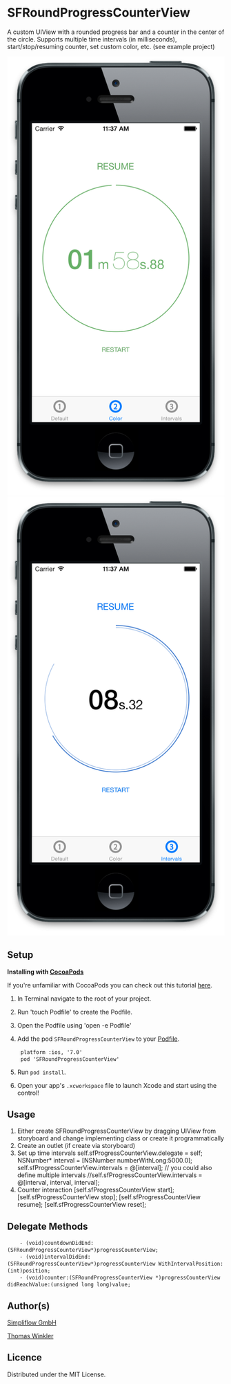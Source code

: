 SFRoundProgressCounterView
==========================
A custom UIView with a rounded progress bar and a counter in the center of the circle.
Supports multiple time intervals (in milliseconds), start/stop/resuming counter, set custom color, etc. (see example project)

![Alt text](/screenshot_color.png "Custom Color")
![Alt text](/screenshot_intervals.png "Intervals")

Setup
-----

**Installing with [CocoaPods](http://cocoapods.org)**

If you're unfamiliar with CocoaPods you can check out this tutorial [here](http://www.raywenderlich.com/12139/introduction-to-cocoapods).

1. In Terminal navigate to the root of your project.
2. Run 'touch Podfile' to create the Podfile.
3. Open the Podfile using 'open -e Podfile'
4. Add the pod `SFRoundProgressCounterView` to your [Podfile](https://github.com/CocoaPods/CocoaPods/wiki/A-Podfile).

        platform :ios, '7.0'
        pod 'SFRoundProgressCounterView'
        
5. Run `pod install`.
6. Open your app's `.xcworkspace` file to launch Xcode and start using the control!

Usage
-----
1. Either create SFRoundProgressCounterView by dragging UIView from storyboard and change implementing class or create it programmatically
2. Create an outlet (if create via storyboard)
3. Set up time intervals
        self.sfProgressCounterView.delegate = self;
        NSNumber* interval = [NSNumber numberWithLong:5000.0];
        self.sfProgressCounterView.intervals = @[interval];
        // you could also define multiple intervals
        //self.sfProgressCounterView.intervals = @[interval, interval, interval];
4. Counter interaction
        [self.sfProgressCounterView start];
        [self.sfProgressCounterView stop];
        [self.sfProgressCounterView resume];
        [self.sfProgressCounterView reset];

Delegate Methods
---------

        - (void)countdownDidEnd:(SFRoundProgressCounterView*)progressCounterView;
        - (void)intervalDidEnd:(SFRoundProgressCounterView*)progressCounterView WithIntervalPosition:(int)position;
        - (void)counter:(SFRoundProgressCounterView *)progressCounterView didReachValue:(unsigned long long)value;



Author(s)
-------

[Simpliflow GmbH](https://github.com/simpliflow)

[Thomas Winkler](https://github.com/tomgong)

Licence
-------

Distributed under the MIT License.
